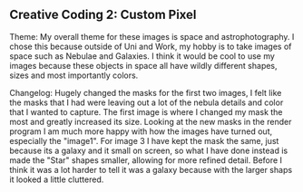 ## Creative Coding 2: Custom Pixel

Theme:
My overall theme for these images is space and astrophotography. I chose this because outside of Uni and Work, my hobby is to take images of space such as Nebulae and Galaxies. I think it would be cool to use my images because these objects in space all have wildly different shapes, sizes and most importantly colors.

Changelog:
Hugely changed the masks for the first two images, I felt like the masks that I had were leaving out a lot of the nebula details and color that I wanted to capture. The first image is where I changed my mask the most and greatly increased its size. Looking at the new masks in the render program I am much more happy with how the images have turned out, especially the "image1". For image 3 I have kept the mask the same, just because its a galaxy and it small on screen, so what I have done instead is made the "Star" shapes smaller, allowing for more refined detail. Before I think it was a lot harder to tell it was a galaxy because with the larger shaps it looked a little cluttered.
